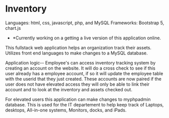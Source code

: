 # Inventory
Languages: html, css, javascript, php, and MySQL
Frameworks: Bootstrap 5, chart.js
- *Currently working on a getting a live version of this application online.

This fullstack web application helps an organization track their assets. Utilizes front end languages to make changes to a MySQL database. 

Application logic-- 
Employee's can access inventory tracking system by creating an account on the website. It will do a cross check to see if this user already has a employee account, if so it will update the employee table with the userid that they just created. These accounts are now paired if the user does not have elevated access they will only be able to link their account and to look at the inventory and assets checked out. 

For elevated users this application can make changes to myphpadmin database. This is used for the IT departement to help keep track of Laptops, desktops, All-in-one systems, Monitors, docks, and iPads. 
